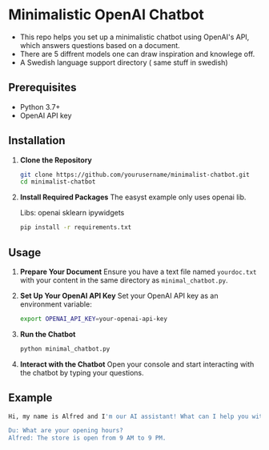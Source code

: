 # Minimalistic OpenAI Chatbot

- This repo helps you set up a minimalistic chatbot using OpenAI's API, which answers questions based on a document.
- There are 5 diffrent models one can draw inspiration and knowlege off.
- A Swedish language support directory ( same stuff in swedish)


## Prerequisites

- Python 3.7+
- OpenAI API key

## Installation

1. **Clone the Repository**
    ```bash
    git clone https://github.com/yourusername/minimalist-chatbot.git
    cd minimalist-chatbot
    ```

2. **Install Required Packages**
  The easyst example only uses openai lib.
  
  
   Libs: openai
         sklearn
         ipywidgets    

    ```bash
    pip install -r requirements.txt
    ```

## Usage

1. **Prepare Your Document**
    Ensure you have a text file named `yourdoc.txt` with your  content in the same directory as `minimal_chatbot.py`.

2. **Set Up Your OpenAI API Key**
    Set your OpenAI API key as an environment variable:
    ```bash
    export OPENAI_API_KEY=your-openai-api-key
    ```

3. **Run the Chatbot**
    ```bash
    python minimal_chatbot.py
    ```

4. **Interact with the Chatbot**
    Open your console and start interacting with the chatbot by typing your questions.

## Example

```bash
Hi, my name is Alfred and I'm our AI assistant! What can I help you with?

Du: What are your opening hours?
Alfred: The store is open from 9 AM to 9 PM.
